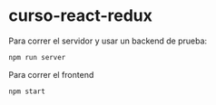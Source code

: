 # curso-react-redux
 
Para correr el servidor y usar un backend de prueba:

```sh  
npm run server

```

Para correr el frontend

```sh  
npm start

```
